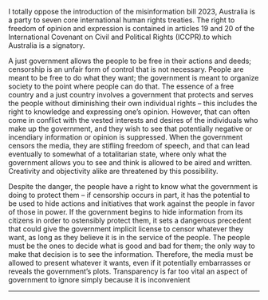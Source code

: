 I totally oppose the introduction of the misinformation bill 2023, Australia is a party to seven core
international human rights treaties. The right to freedom of opinion and expression is contained in
articles 19 and 20 of the International Covenant on Civil and Political Rights (ICCPR).to which
Australia is a signatory.

A just government allows the people to be free in their actions and deeds; censorship is an unfair form
of control that is not necessary. People are meant to be free to do what they want; the government is
meant to organize society to the point where people can do that. The essence of a free country and a
just country involves a government that protects and serves the people without diminishing their own
individual rights – this includes the right to knowledge and expressing one’s opinion. However, that can
often come in conflict with the vested interests and desires of the individuals who make up the
government, and they wish to see that potentially negative or incendiary information or opinion is
suppressed. When the government censors the media, they are stifling freedom of speech, and that can
lead eventually to somewhat of a totalitarian state, where only what the government allows you to see
and think is allowed to be aired and written. Creativity and objectivity alike are threatened by this
possibility.

Despite the danger, the people have a right to know what the government is doing to protect them – if
censorship occurs in part, it has the potential to be used to hide actions and initiatives that work against
the people in favor of those in power. If the government begins to hide information from its citizens in
order to ostensibly protect them, it sets a dangerous precedent that could give the government implicit
license to censor whatever they want, as long as they believe it is in the service of the people. The
people must be the ones to decide what is good and bad for them; the only way to make that decision is
to see the information. Therefore, the media must be allowed to present whatever it wants, even if it
potentially embarrasses or reveals the government’s plots. Transparency is far too vital an aspect of
government to ignore simply because it is inconvenient


-----

